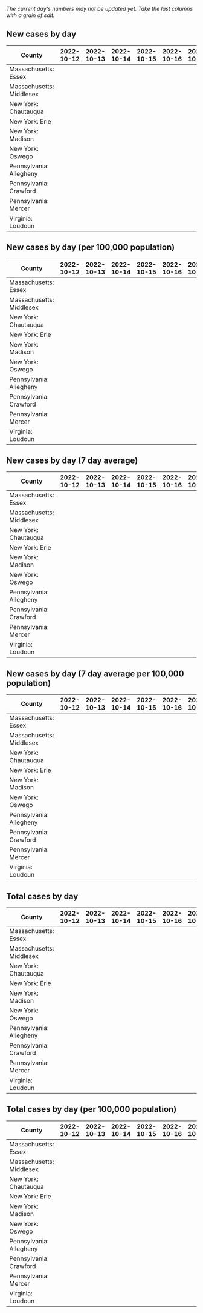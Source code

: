 _The current day's numbers may not be updated yet. Take the last columns with a grain of salt._
## New cases by day

| County | 2022-10-12 | 2022-10-13 | 2022-10-14 | 2022-10-15 | 2022-10-16 | 2022-10-17 | 2022-10-18 |
| --- | --- | --- | --- | --- | --- | --- | --- |
| Massachusetts: Essex |  |  |  |  |  |  |  |
| Massachusetts: Middlesex |  |  |  |  |  |  |  |
| New York: Chautauqua |  |  |  |  |  |  |  |
| New York: Erie |  |  |  |  |  |  |  |
| New York: Madison |  |  |  |  |  |  |  |
| New York: Oswego |  |  |  |  |  |  |  |
| Pennsylvania: Allegheny |  |  |  |  |  |  |  |
| Pennsylvania: Crawford |  |  |  |  |  |  |  |
| Pennsylvania: Mercer |  |  |  |  |  |  |  |
| Virginia: Loudoun |  |  |  |  |  |  |  |

## New cases by day (per 100,000 population)

| County | 2022-10-12 | 2022-10-13 | 2022-10-14 | 2022-10-15 | 2022-10-16 | 2022-10-17 | 2022-10-18 |
| --- | --- | --- | --- | --- | --- | --- | --- |
| Massachusetts: Essex |  |  |  |  |  |  |  |
| Massachusetts: Middlesex |  |  |  |  |  |  |  |
| New York: Chautauqua |  |  |  |  |  |  |  |
| New York: Erie |  |  |  |  |  |  |  |
| New York: Madison |  |  |  |  |  |  |  |
| New York: Oswego |  |  |  |  |  |  |  |
| Pennsylvania: Allegheny |  |  |  |  |  |  |  |
| Pennsylvania: Crawford |  |  |  |  |  |  |  |
| Pennsylvania: Mercer |  |  |  |  |  |  |  |
| Virginia: Loudoun |  |  |  |  |  |  |  |

## New cases by day (7 day average)

| County | 2022-10-12 | 2022-10-13 | 2022-10-14 | 2022-10-15 | 2022-10-16 | 2022-10-17 | 2022-10-18 |
| --- | --- | --- | --- | --- | --- | --- | --- |
| Massachusetts: Essex |  |  |  |  |  |  |  |
| Massachusetts: Middlesex |  |  |  |  |  |  |  |
| New York: Chautauqua |  |  |  |  |  |  |  |
| New York: Erie |  |  |  |  |  |  |  |
| New York: Madison |  |  |  |  |  |  |  |
| New York: Oswego |  |  |  |  |  |  |  |
| Pennsylvania: Allegheny |  |  |  |  |  |  |  |
| Pennsylvania: Crawford |  |  |  |  |  |  |  |
| Pennsylvania: Mercer |  |  |  |  |  |  |  |
| Virginia: Loudoun |  |  |  |  |  |  |  |

## New cases by day (7 day average per 100,000 population)

| County | 2022-10-12 | 2022-10-13 | 2022-10-14 | 2022-10-15 | 2022-10-16 | 2022-10-17 | 2022-10-18 |
| --- | --- | --- | --- | --- | --- | --- | --- |
| Massachusetts: Essex |  |  |  |  |  |  |  |
| Massachusetts: Middlesex |  |  |  |  |  |  |  |
| New York: Chautauqua |  |  |  |  |  |  |  |
| New York: Erie |  |  |  |  |  |  |  |
| New York: Madison |  |  |  |  |  |  |  |
| New York: Oswego |  |  |  |  |  |  |  |
| Pennsylvania: Allegheny |  |  |  |  |  |  |  |
| Pennsylvania: Crawford |  |  |  |  |  |  |  |
| Pennsylvania: Mercer |  |  |  |  |  |  |  |
| Virginia: Loudoun |  |  |  |  |  |  |  |

## Total cases by day

| County | 2022-10-12 | 2022-10-13 | 2022-10-14 | 2022-10-15 | 2022-10-16 | 2022-10-17 | 2022-10-18 |
| --- | --- | --- | --- | --- | --- | --- | --- |
| Massachusetts: Essex |  |  |  |  |  |  | 240895 |
| Massachusetts: Middlesex |  |  |  |  |  |  | 409142 |
| New York: Chautauqua |  |  |  |  |  |  | 27961 |
| New York: Erie |  |  |  |  |  |  | 254762 |
| New York: Madison |  |  |  |  |  |  | 15975 |
| New York: Oswego |  |  |  |  |  |  | 32640 |
| Pennsylvania: Allegheny |  |  |  |  |  |  | 320559 |
| Pennsylvania: Crawford |  |  |  |  |  |  | 23233 |
| Pennsylvania: Mercer |  |  |  |  |  |  | 26726 |
| Virginia: Loudoun |  |  |  |  |  |  | 89491 |

## Total cases by day (per 100,000 population)

| County | 2022-10-12 | 2022-10-13 | 2022-10-14 | 2022-10-15 | 2022-10-16 | 2022-10-17 | 2022-10-18 |
| --- | --- | --- | --- | --- | --- | --- | --- |
| Massachusetts: Essex |  |  |  |  |  |  | 30530.4 |
| Massachusetts: Middlesex |  |  |  |  |  |  | 25385.8 |
| New York: Chautauqua |  |  |  |  |  |  | 22033.4 |
| New York: Erie |  |  |  |  |  |  | 27730.6 |
| New York: Madison |  |  |  |  |  |  | 22518.7 |
| New York: Oswego |  |  |  |  |  |  | 26730.2 |
| Pennsylvania: Allegheny |  |  |  |  |  |  | 26360.8 |
| Pennsylvania: Crawford |  |  |  |  |  |  | 27452.8 |
| Pennsylvania: Mercer |  |  |  |  |  |  | 24424.3 |
| Virginia: Loudoun |  |  |  |  |  |  | 21640.3 |
